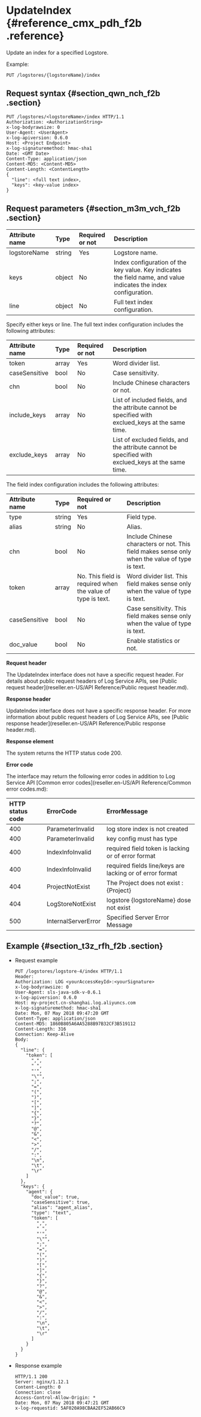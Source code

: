 # UpdateIndex {#reference_cmx_pdh_f2b .reference}

Update an index for a specified Logstore.

Example:

```
PUT /logstores/{logstoreName}/index
```

## Request syntax {#section_qwn_nch_f2b .section}

```
PUT /logstores/<logstoreName>/index HTTP/1.1
Authorization: <AuthorizationString>
x-log-bodyrawsize: 0
User-Agent: <UserAgent>
x-log-apiversion: 0.6.0
Host: <Project Endpoint>
x-log-signaturemethod: hmac-sha1
Date: <GMT Date>
Content-Type: application/json
Content-MD5: <Content-MD5>
Content-Length: <ContentLength>
{
  "line": <full text index>,
  "keys": <key-value index>
}
```

## Request parameters {#section_m3m_vch_f2b .section}

|Attribute name|Type |Required or not|Description|
|:-------------|:----|:--------------|:----------|
|logstoreName|string|Yes|Logstore name.|
|keys|object|No |Index configuration of the key value. Key indicates the field name, and value indicates the index configuration.|
|line|object|No |Full text index configuration.|

Specify either keys or line. The full text index configuration includes the following attributes:

|Attribute name|Type |Required or not|Description|
|:-------------|:----|:--------------|:----------|
|token|array|Yes |Word divider list.|
|caseSensitive|bool |No |Case sensitivity.|
|chn|bool|No |Include Chinese characters or not.|
|include\_keys|array|No|List of included fields, and the attribute cannot be specified with exclued\_keys at the same time.|
|exclude\_keys|array|No|List of excluded fields, and the attribute cannot be specified with exclued\_keys at the same time.|

The field index configuration includes the following attributes:

|Attribute name|Type |Required or not|Description|
|:-------------|:----|:--------------|:----------|
|type |string|Yes|Field type.|
|alias|string|No|Alias.|
|chn|bool|No|Include Chinese characters or not. This field makes sense only when the value of type is text.|
|token|array|No. This field is required when the value of type is text.|Word divider list. This field makes sense only when the value of type is text.|
|caseSensitive|bool|No|Case sensitivity. This field makes sense only when the value of type is text.|
|doc\_value|bool |No |Enable statistics or not.|

**Request header**

The UpdateIndex interface does not have a specific request header. For details about public request headers of Log Service APIs, see [Public request header](reseller.en-US/API Reference/Public request header.md).

**Response header**

UpdateIndex interface does not have a specific response header. For more information about public request headers of Log Service APIs, see [Public response header](reseller.en-US/API Reference/Public response header.md).

**Response element**

The system returns the HTTP status code 200.

**Error code**

The interface may return the following error codes in addition to Log Service API [Common error codes](reseller.en-US/API Reference/Common error codes.md):

|HTTP status code|ErrorCode|ErrorMessage|
|:---------------|:--------|:-----------|
|400|ParameterInvalid|log store index is not created|
|400 |ParameterInvalid|key config must has type|
|400|IndexInfoInvalid|required field token is lacking or of error format|
|400|IndexInfoInvalid|required fields line/keys are lacking or of error format|
|404|ProjectNotExist|The Project does not exist : \{Project\}|
|404|LogStoreNotExist|logstore \{logstoreName\} dose not exist|
|500|InternalServerError|Specified Server Error Message|

## Example {#section_t3z_rfh_f2b .section}

-   Request example

    ```
    PUT /logstores/logstore-4/index HTTP/1.1
    Header:
    Authorization: LOG <yourAccessKeyId>:<yourSignature>
    x-log-bodyrawsize: 0
    User-Agent: sls-java-sdk-v-0.6.1
    x-log-apiversion: 0.6.0
    Host: my-project.cn-shanghai.log.aliyuncs.com
    x-log-signaturemethod: hmac-sha1
    Date: Mon, 07 May 2018 09:47:20 GMT
    Content-Type: application/json
    Content-MD5: 1860B805A6AA5288B97B32CF3B519112
    Content-Length: 316
    Connection: Keep-Alive
    Body:
    {
      "line": {
        "token": [
          ",",
          " ",
          "'",
          "\"",
          ";",
          "=",
          "(",
          ")",
          "[",
          "]",
          "{",
          "}",
          "?",
          "@",
          "&",
          "<",
          ">",
          "/",
          ":",
          "\n",
          "\t",
          "\r"
        ]
      },
      "keys": {
        "agent": {
          "doc_value": true,
          "caseSensitive": true,
          "alias": "agent_alias",
          "type": "text",
          "token": [
            ",",
            " ",
            "'",
            "\"",
            ";",
            "=",
            "(",
            ")",
            "[",
            "]",
            "{",
            "}",
            "?",
            "@",
            "&",
            "<",
            ">",
            "/",
            ":",
            "\n",
            "\t",
            "\r"
          ]
        }
      }
    }
    ```

-   Response example

    ```
    HTTP/1.1 200
    Server: nginx/1.12.1
    Content-Length: 0
    Connection: close
    Access-Control-Allow-Origin: *
    Date: Mon, 07 May 2018 09:47:21 GMT
    x-log-requestid: 5AF020A98CBAA2EF52AB66C9
    ```


